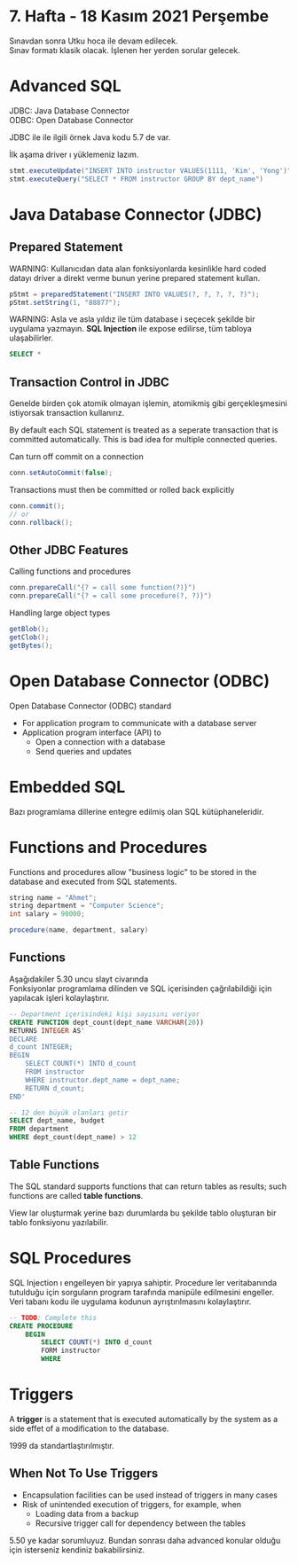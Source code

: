 # 7. Hafta - 18 Kasım 2021 Perşembe

Sınavdan sonra Utku hoca ile devam edilecek.  
Sınav formatı klasik olacak. İşlenen her yerden sorular gelecek.

# Advanced SQL
JDBC: Java Database Connector  
ODBC: Open Database Connector

JDBC ile ile ilgili örnek Java kodu 5.7 de var.

İlk aşama driver ı yüklemeniz lazım.

```Java
stmt.executeUpdate("INSERT INTO instructor VALUES(1111, 'Kim', 'Yong')")
stmt.executeQuery("SELECT * FROM instructor GROUP BY dept_name")
```

# Java Database Connector (JDBC)

## Prepared Statement
WARNING: Kullanıcıdan data alan fonksiyonlarda kesinlikle hard coded datayı driver a direkt verme bunun yerine prepared statement kullan.

```Java
pStmt = preparedStatement("INSERT INTO VALUES(?, ?, ?, ?, ?)");
pStmt.setString(1, "88877");
```

WARNING: Asla ve asla yıldız ile tüm database i seçecek şekilde bir uygulama yazmayın. **SQL Injection** ile expose edilirse, tüm tabloya ulaşabilirler.
```SQL
SELECT *
```

## Transaction Control in JDBC
Genelde birden çok atomik olmayan işlemin, atomikmiş gibi gerçekleşmesini istiyorsak transaction kullanırız.


By default each SQL statement is treated as a seperate transaction that is committed automatically. This is bad idea for multiple connected queries. 

Can turn off commit on a connection

```Java
conn.setAutoCommit(false);
```

Transactions must then be committed or rolled back explicitly

```Java
conn.commit();
// or
conn.rollback();
```

## Other JDBC Features
Calling functions and procedures

```Java
conn.prepareCall("{? = call some function(?)}")
conn.prepareCall("{? = call some procedure(?, ?)}")
```

Handling large object types

```Java
getBlob();
getClob();
getBytes();
```

# Open Database Connector (ODBC)
Open Database Connector (ODBC) standard
* For application program to communicate with a database server
* Application program interface (API) to
  * Open a connection with a database
  * Send queries and updates

# Embedded SQL
Bazı programlama dillerine entegre edilmiş olan SQL kütüphaneleridir.

# Functions and Procedures
Functions and procedures allow "business logic" to be stored in the database and executed from SQL statements.

```Java
string name = "Ahmet";
string department = "Computer Science";
int salary = 90000;

procedure(name, department, salary)
```
## Functions
Aşağıdakiler 5.30 uncu slayt civarında  
Fonksiyonlar programlama dilinden ve SQL içerisinden çağrılabildiği için yapılacak işleri kolaylaştırır.

```SQL
-- Department içerisindeki kişi sayısını veriyor
CREATE FUNCTION dept_count(dept_name VARCHAR(20))
RETURNS INTEGER AS'
DECLARE
d_count INTEGER;
BEGIN
    SELECT COUNT(*) INTO d_count
    FROM instructor
    WHERE instructor.dept_name = dept_name;
    RETURN d_count;
END'
```

```SQL
-- 12 den büyük olanları getir
SELECT dept_name, budget
FROM department
WHERE dept_count(dept_name) > 12
```

## Table Functions
The SQL standard supports functions that can return tables as results; such functions are called **table functions**.

View lar oluşturmak yerine bazı durumlarda bu şekilde tablo oluşturan bir tablo fonksiyonu yazılabilir.

# SQL Procedures
SQL Injection ı engelleyen bir yapıya sahiptir. Procedure ler veritabanında tutulduğu için sorguların program tarafında manipüle edilmesini engeller.
Veri tabanı kodu ile uygulama kodunun ayrıştırılmasını kolaylaştırır.

```SQL
-- TODO: Complete this
CREATE PROCEDURE
    BEGIN
        SELECT COUNT(*) INTO d_count
        FORM instructor
        WHERE
```

# Triggers
A **trigger** is a statement that is executed automatically by the system as a side effet of a modification to the database.

1999 da standartlaştırılmıştır.

## When Not To Use Triggers

* Encapsulation facilities can be used instead of triggers in many cases
* Risk of unintended execution of triggers, for example, when
  * Loading data from a backup
  * Recursive trigger call for dependency between the tables

5.50 ye kadar sorumluyuz. Bundan sonrası daha advanced konular olduğu için isterseniz kendiniz bakabilirsiniz.

